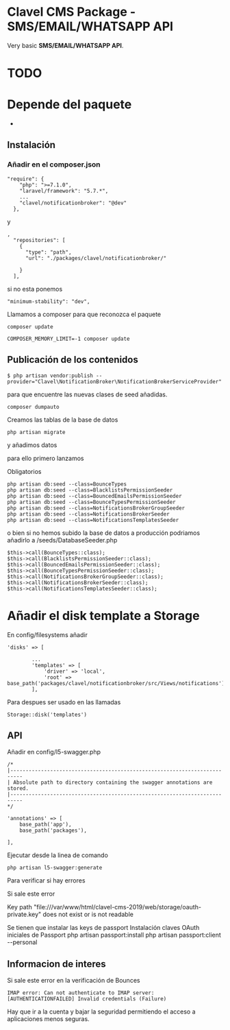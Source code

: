 # Clavel CMS Package - SMS/EMAIL/WHATSAPP API

Very basic **SMS/EMAIL/WHATSAPP API**. 


# TODO

# Depende del paquete
* 


## Instalación
### Añadir en el composer.json
```
"require": {
    "php": ">=7.1.0",   
    "laravel/framework": "5.7.*",
    ...
    "clavel/notificationbroker": "@dev"
  },
```

y

```
,
  "repositories": [
    {
      "type": "path",
      "url": "./packages/clavel/notificationbroker/"

    }
  ],
```

si no esta ponemos

```
"minimum-stability": "dev",
```

Llamamos a composer para que reconozca el paquete

```
composer update
```
```
COMPOSER_MEMORY_LIMIT=-1 composer update
```
## Publicación de los contenidos

```
$ php artisan vendor:publish --provider="Clavel\NotificationBroker\NotificationBrokerServiceProvider"
```

para que encuentre las nuevas clases de seed añadidas.
```
composer dumpauto
```


Creamos las tablas de la base de datos 
```
php artisan migrate
```

y añadimos datos

para ello primero lanzamos

Obligatorios
```
php artisan db:seed --class=BounceTypes
php artisan db:seed --class=BlacklistsPermissionSeeder
php artisan db:seed --class=BouncedEmailsPermissionSeeder
php artisan db:seed --class=BounceTypesPermissionSeeder
php artisan db:seed --class=NotificationsBrokerGroupSeeder
php artisan db:seed --class=NotificationsBrokerSeeder
php artisan db:seed --class=NotificationsTemplatesSeeder
```
o bien si no hemos subido la base de datos a producción podriamos añadirlo a /seeds/DatabaseSeeder.php
```
$this->call(BounceTypes::class);
$this->call(BlacklistsPermissionSeeder::class);
$this->call(BouncedEmailsPermissionSeeder::class);
$this->call(BounceTypesPermissionSeeder::class);
$this->call(NotificationsBrokerGroupSeeder::class);
$this->call(NotificationsBrokerSeeder::class);
$this->call(NotificationsTemplatesSeeder::class);
```

# Añadir el disk template a Storage
En config/filesystems
añadir
```
'disks' => [

        ...
        'templates' => [
            'driver' => 'local',
            'root' => base_path('packages/clavel/notificationbroker/src/Views/notifications'),
        ],
```
Para despues ser usado en las llamadas
```
Storage::disk('templates')
```
## API
Añadir en config/l5-swagger.php
```
/*
|--------------------------------------------------------------------------
| Absolute path to directory containing the swagger annotations are stored.
|--------------------------------------------------------------------------
*/

'annotations' => [
    base_path('app'),
    base_path('packages'),

],
```
Ejecutar desde la linea de comando
```
php artisan l5-swagger:generate
```
Para verificar si hay errores

Si sale este error

 Key path "file:///var/www/html/clavel-cms-2019/web/storage/oauth-private.key" does not exist or is not readable
 
Se tienen que instalar las keys de passport
Instalación claves OAuth iniciales de Passport
php artisan passport:install
php artisan passport:client --personal


## Informacion de interes
Si sale este error en la verificación de Bounces
```
IMAP error: Can not authenticate to IMAP server: [AUTHENTICATIONFAILED] Invalid credentials (Failure)
```
Hay que ir a la cuenta y bajar la seguridad permitiendo el acceso a aplicaciones menos seguras.
